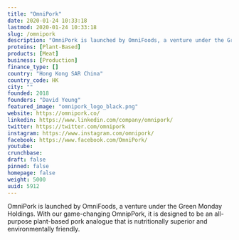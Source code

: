 ```yaml
---
title: "OmniPork"
date: 2020-01-24 10:33:18
lastmod: 2020-01-24 10:33:18
slug: /omnipork
description: "OmniPork is launched by OmniFoods, a venture under the Green Monday Holdings. With our game-changing OmnipPork, it is designed to be an all-purpose plant-based pork analogue that is nutritionally superior and environmentally friendly."
proteins: [Plant-Based]
products: [Meat]
business: [Production]
finance_type: []
country: "Hong Kong SAR China"
country_code: HK
city: ""
founded: 2018
founders: "David Yeung"
featured_image: "omnipork_logo_black.png"
website: https://omnipork.co/
linkedin: https://www.linkedin.com/company/omnipork/
twitter: https://twitter.com/omnipork
instagram: https://www.instagram.com/omnipork/
facebook: https://www.facebook.com/OmniPork/
youtube: 
crunchbase: 
draft: false
pinned: false
homepage: false
weight: 5000
uuid: 5912
---
```

OmniPork is launched by OmniFoods, a venture under the Green Monday Holdings. With our game-changing OmnipPork, it is designed to be an all-purpose plant-based pork analogue that is nutritionally superior and environmentally friendly.

